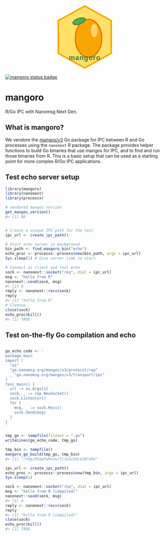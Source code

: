 
<p align="center">
<svg width="180" height="208" viewBox="0 0 300 346" xmlns="http://www.w3.org/2000/svg">
<polygon points="150,10 290,87 290,259 150,336 10,259 10,87"
           fill="#ffe066" stroke="#f9a602" stroke-width="8"/>
<ellipse cx="170" cy="180" rx="70" ry="100" fill="#f9a602" stroke="#e17009" stroke-width="6"/>
<ellipse cx="200" cy="140" rx="18" ry="35" fill="#fffbe6" opacity="0.5"/>
<ellipse cx="120" cy="90" rx="35" ry="15" fill="#4caf50" stroke="#357a38" stroke-width="4" transform="rotate(-20 120 90)"/>
<text x="150" y="295" font-family="Montserrat, Arial, sans-serif" font-size="36" fill="#357a38" text-anchor="middle" font-weight="bold" letter-spacing="2">
mangoro </text>
</svg>
</p>

[![mangoro status
badge](https://sounkou-bioinfo.r-universe.dev/mangoro/badges/version)](https://sounkou-bioinfo.r-universe.dev/mangoro)

# mangoro

R/Go IPC with Nanomsg Next Gen.

## What is mangoro?

We vendore the [mangos/v3](https://github.com/nanomsg/mangos) Go package
for IPC between R and Go processes using the `nanonext` R package. The
package provides helper functions to build Go binaries that use mangos
for IPC, and to find and run those binaries from R. This is a basic
setup that can be used as a starting point for more complex R/Go IPC
applications.

## Test echo server setup

``` r
library(mangoro)
library(nanonext)
library(processx)

# vendored mangos version
get_mangos_version()
#> [1] NA


# Create a unique IPC path for the test
ipc_url <- create_ipc_path()

# Start echo server in background
bin_path <- find_mangoro_bin("echo")
echo_proc <- processx::process$new(bin_path, args = ipc_url)
Sys.sleep(1) # Give server time to start

# Connect as client and test echo
sock <- nanonext::socket("req", dial = ipc_url)
msg <- "hello from R"
nanonext::send(sock, msg)
#> [1] 0
reply <- nanonext::recv(sock)
reply
#> [1] "hello from R"
# Cleanup
close(sock)
echo_proc$kill()
#> [1] TRUE
```

## Test on-the-fly Go compilation and echo

``` r

go_echo_code <- '
package main
import (
  "os"
  "go.nanomsg.org/mangos/v3/protocol/rep"
  _ "go.nanomsg.org/mangos/v3/transport/ipc"
)
func main() {
  url := os.Args[1]
  sock, _ := rep.NewSocket()
  sock.Listen(url)
  for {
    msg, _ := sock.Recv()
    sock.Send(msg)
  }
}
'

tmp_go <- tempfile(fileext = ".go")
writeLines(go_echo_code, tmp_go)

tmp_bin <- tempfile()
mangoro_go_build(tmp_go, tmp_bin)
#> [1] "/tmp/RtmpFwMvzw/file223dce107a9e"

ipc_url <- create_ipc_path()
echo_proc <- processx::process$new(tmp_bin, args = ipc_url)
Sys.sleep(1)

sock <- nanonext::socket("req", dial = ipc_url)
msg <- "hello from R (compiled)"
nanonext::send(sock, msg)
#> [1] 0
reply <- nanonext::recv(sock)
reply
#> [1] "hello from R (compiled)"
close(sock)
echo_proc$kill()
#> [1] TRUE
```
